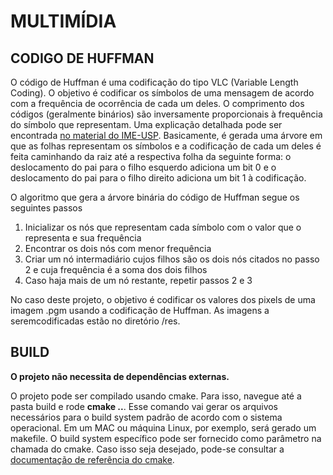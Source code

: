# MULTIMÍDIA

## CODIGO DE HUFFMAN

O código de Huffman é uma codificação do tipo VLC (Variable Length Coding). O objetivo é codificar os símbolos de uma mensagem de acordo com a frequência de ocorrência de cada um deles. O comprimento dos códigos (geralmente binários) são inversamente proporcionais à frequência do símbolo que representam. Uma explicação detalhada pode ser encontrada [no material do IME-USP](https://www.ime.usp.br/~pf/estruturas-de-dados/aulas/huffman.html). Basicamente, é gerada uma árvore em que as folhas representam os símbolos e a codificação de cada um deles é feita caminhando da raiz até a respectiva folha da seguinte forma: o deslocamento do pai para o filho esquerdo adiciona um bit 0 e o deslocamento do pai para o filho direito adiciona um bit 1 à codificação.

O algoritmo que gera a árvore binária do código de Huffman segue os seguintes passos

1. Inicializar os nós que representam cada símbolo com o valor que o representa e sua frequência
2. Encontrar os dois nós com menor frequência
3. Criar um nó intermadiário cujos filhos são os dois nós citados no passo 2 e cuja frequência é a soma dos dois filhos
4. Caso haja mais de um nó restante, repetir passos 2 e 3

No caso deste projeto, o objetivo é codificar os valores dos pixels de uma imagem .pgm usando a codificação de Huffman. As imagens a seremcodificadas estão no diretório /res. 

## BUILD

**O projeto não necessita de dependências externas.**

O projeto pode ser compilado usando cmake. Para isso, navegue até a pasta build e rode **cmake ..**. Esse comando vai gerar os arquivos necessários para o build system padrão de acordo com o sistema operacional. Em um MAC ou máquina Linux, por exemplo, será gerado um makefile. O build system específico pode ser fornecido como parâmetro na chamada do cmake. Caso isso seja desejado, pode-se consultar a [documentação de referência do cmake](https://cmake.org/cmake/help/latest/).
